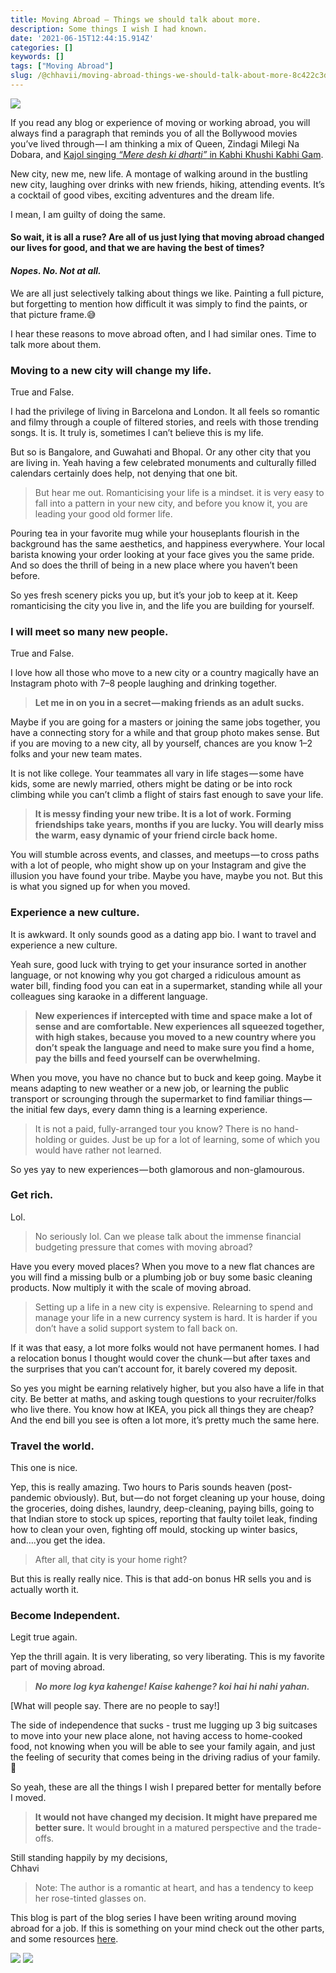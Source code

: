```yaml
---
title: Moving Abroad — Things we should talk about more.
description: Some things I wish I had known.
date: '2021-06-15T12:44:15.914Z'
categories: []
keywords: []
tags: ["Moving Abroad"]
slug: /@chhavii/moving-abroad-things-we-should-talk-about-more-8c422c3d9f61
---
```


![](https://cdn-images-1.medium.com/max/800/1*Fo3vQ4uZ69CJsgF0yDAxiA.png)

If you read any blog or experience of moving or working abroad, you will always find a paragraph that reminds you of all the Bollywood movies you’ve lived through — I am thinking a mix of Queen, Zindagi Milegi Na Dobara, and [Kajol singing _“Mere desh ki dharti”_ in Kabhi Khushi Kabhi Gam](https://www.youtube.com/watch?v=qHwowv-3ehY).

New city, new me, new life. A montage of walking around in the bustling new city, laughing over drinks with new friends, hiking, attending events. It’s a cocktail of good vibes, exciting adventures and the dream life.

I mean, I am guilty of doing the same.

#### **So wait, it is all a ruse? Are all of us just lying that moving abroad changed our lives for good, and that we are having the best of times?**

#### **_Nopes. No. Not at all._**

We are all just selectively talking about things we like. Painting a full picture, but forgetting to mention how difficult it was simply to find the paints, or that picture frame.😅

I hear these reasons to move abroad often, and I had similar ones. Time to talk more about them.

### Moving to a new city will change my life.

True and False.

I had the privilege of living in Barcelona and London. It all feels so romantic and filmy through a couple of filtered stories, and reels with those trending songs. It is. It truly is, sometimes I can’t believe this is my life.

But so is Bangalore, and Guwahati and Bhopal. Or any other city that you are living in. Yeah having a few celebrated monuments and culturally filled calendars certainly does help, not denying that one bit.

> But hear me out. Romanticising your life is a mindset. it is very easy to fall into a pattern in your new city, and before you know it, you are leading your good old former life.

Pouring tea in your favorite mug while your houseplants flourish in the background has the same aesthetics, and happiness everywhere. Your local barista knowing your order looking at your face gives you the same pride. And so does the thrill of being in a new place where you haven’t been before.

So yes fresh scenery picks you up, but it’s your job to keep at it. Keep romanticising the city you live in, and the life you are building for yourself.

### I will meet so many new people.

True and False.

I love how all those who move to a new city or a country magically have an Instagram photo with 7–8 people laughing and drinking together.

> **Let me in on you in a secret — making friends as an adult sucks.**

Maybe if you are going for a masters or joining the same jobs together, you have a connecting story for a while and that group photo makes sense. But if you are moving to a new city, all by yourself, chances are you know 1–2 folks and your new team mates.

It is not like college. Your teammates all vary in life stages — some have kids, some are newly married, others might be dating or be into rock climbing while you can’t climb a flight of stairs fast enough to save your life.

> **It is messy finding your new tribe. It is a lot of work. Forming friendships take years, months if you are lucky. You will dearly miss the warm, easy dynamic of your friend circle back home.**

You will stumble across events, and classes, and meetups — to cross paths with a lot of people, who might show up on your Instagram and give the illusion you have found your tribe. Maybe you have, maybe you not. But this is what you signed up for when you moved.

### Experience a new culture.

It is awkward. It only sounds good as a dating app bio. I want to travel and experience a new culture.

Yeah sure, good luck with trying to get your insurance sorted in another language, or not knowing why you got charged a ridiculous amount as water bill, finding food you can eat in a supermarket, standing while all your colleagues sing karaoke in a different language.

> **New experiences if intercepted with time and space make a lot of sense and are comfortable. New experiences all squeezed together, with high stakes, because you moved to a new country where you don’t speak the language and need to make sure you find a home, pay the bills and feed yourself can be overwhelming.**

When you move, you have no chance but to buck and keep going. Maybe it means adapting to new weather or a new job, or learning the public transport or scrounging through the supermarket to find familiar things — the initial few days, every damn thing is a learning experience.

> It is not a paid, fully-arranged tour you know? There is no hand-holding or guides. Just be up for a lot of learning, some of which you would have rather not learned.

So yes yay to new experiences — both glamorous and non-glamourous.

### Get rich.

Lol.

> No seriously lol. Can we please talk about the immense financial budgeting pressure that comes with moving abroad?

Have you every moved places? When you move to a new flat chances are you will find a missing bulb or a plumbing job or buy some basic cleaning products. Now multiply it with the scale of moving abroad.

> Setting up a life in a new city is expensive. Relearning to spend and manage your life in a new currency system is hard. It is harder if you don’t have a solid support system to fall back on.

If it was that easy, a lot more folks would not have permanent homes. I had a relocation bonus I thought would cover the chunk — but after taxes and the surprises that you can’t account for, it barely covered my deposit.

So yes you might be earning relatively higher, but you also have a life in that city. Be better at maths, and asking tough questions to your recruiter/folks who live there. You know how at IKEA, you pick all things they are cheap? And the end bill you see is often a lot more, it’s pretty much the same here.

### Travel the world.

This one is nice.

Yep, this is really amazing. Two hours to Paris sounds heaven (post-pandemic obviously). But, but — do not forget cleaning up your house, doing the groceries, doing dishes, laundry, deep-cleaning, paying bills, going to that Indian store to stock up spices, reporting that faulty toilet leak, finding how to clean your oven, fighting off mould, stocking up winter basics, and….you get the idea.

> After all, that city is your home right?

But this is really really nice. This is that add-on bonus HR sells you and is actually worth it.

### Become Independent.

Legit true again.

Yep the thrill again. It is very liberating, so very liberating. This is my favorite part of moving abroad.

> **_No more log kya kahenge! Kaise kahenge? koi hai hi nahi yahan._**

\[What will people say. There are no people to say!\]

The side of independence that sucks - trust me lugging up 3 big suitcases to move into your new place alone, not having access to home-cooked food, not knowing when you will be able to see your family again, and just the feeling of security that comes being in the driving radius of your family.🥺

So yeah, these are all the things I wish I prepared better for mentally before I moved.

> **It would not have changed my decision. It might have prepared me better sure.** It would brought in a matured perspective and the trade-offs.

Still standing happily by my decisions,  
Chhavi

> Note: The author is a romantic at heart, and has a tendency to keep her rose-tinted glasses on.

This blog is part of the blog series I have been writing around moving abroad for a job. If this is something on your mind check out the other parts, and some resources [here](https://medium.com/moving-abroad-for-a-job).

![](https://cdn-images-1.medium.com/max/800/1*OGe0fnmdPDB93nVGASuIuQ.png)
![](https://cdn-images-1.medium.com/max/800/1*7OPwDx16nQcYy6iCJgp5Wg.png)